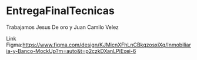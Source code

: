 # EntregaFinalTecnicas

Trabajamos Jesus De oro y Juan Camilo Velez

Link Figma:https://www.figma.com/design/KJMicnXFhLnCBkqzosxiXq/Inmobiliaria-y-Banco-MockUp?m=auto&t=p2czkDXanLPiExei-6
